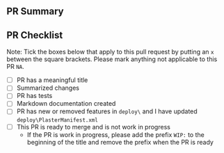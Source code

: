 ## PR Summary

<!-- summarize your PR between here and the checklist -->

## PR Checklist

Note: Tick the boxes below that apply to this pull request by putting an `x` between the square brackets.
Please mark anything not applicable to this PR `NA`.

- [ ] PR has a meaningful title
- [ ] Summarized changes
- [ ] PR has tests
- [ ] Markdown documentation created
- [ ] PR has new or removed features in `deploy\` and I have updated `deploy\PlasterManifest.xml`
- [ ] This PR is ready to merge and is not work in progress
    - If the PR is work in progress, please add the prefix `WIP:` to the beginning of the title and remove the prefix when the PR is ready
